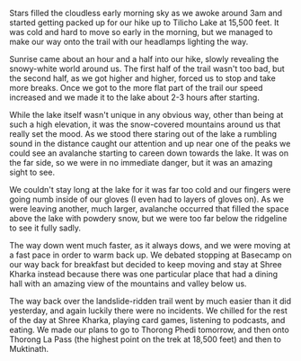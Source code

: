 Stars filled the cloudless early morning sky as we awoke around 3am and started getting packed up for our hike up to Tilicho Lake at 15,500 feet. It was cold and hard to move so early in the morning, but we managed to make our way onto the trail with our headlamps lighting the way.

Sunrise came about an hour and a half into our hike, slowly revealing the snowy-white world around us. The first half of the trail wasn't too bad, but the second half, as we got higher and higher, forced us to stop and take more breaks. Once we got to the more flat part of the trail our speed increased and we made it to the lake about 2-3 hours after starting.

While the lake itself wasn't unique in any obvious way, other than being at such a high elevation, it was the snow-covered mountains around us that really set the mood. As we stood there staring out of the lake a rumbling sound in the distance caught our attention and up near one of the peaks we could see an avalanche starting to careen down towards the lake. It was on the far side, so we were in no immediate danger, but it was an amazing sight to see.

We couldn't stay long at the lake for it was far too cold and our fingers were going numb inside of our gloves (I even had to layers of gloves on). As we were leaving another, much larger, avalanche occurred that filled the space above the lake with powdery snow, but we were too far below the ridgeline to see it fully sadly.

The way down went much faster, as it always dows, and we were moving at a fast pace in order to warm back up. We debated stopping at Basecamp on our way back for breakfast but decided to keep moving and stay at Shree Kharka instead because there was one particular place that had a dining hall with an amazing view of the mountains and valley below us.

The way back over the landslide-ridden trail went by much easier than it did yesterday, and again luckily there were no incidents. We chilled for the rest of the day at Shree Kharka, playing card games, listening to podcasts, and eating. We made our plans to go to Thorong Phedi tomorrow, and then onto Thorong La Pass (the highest point on the trek at 18,500 feet) and then to Muktinath.